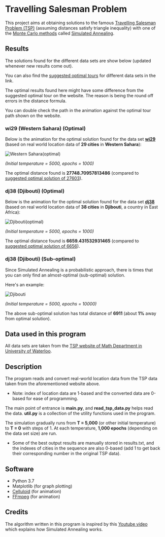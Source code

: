 # Travelling Salesman Problem
This project aims at obtaining solutions to the famous [Travelling Salesman Problem (TSP)](https://en.wikipedia.org/wiki/Travelling_salesman_problem) (assuming distances satisfy triangle inequality) with one of the [Monte Carlo methods](https://en.wikipedia.org/wiki/Monte_Carlo_method) called [Simulated Annealing](https://en.wikipedia.org/wiki/Simulated_annealing).

## Results
The solutions found for the different data sets are show below (updated whenever new results come out).

You can also find the [suggested optimal tours](http://www.math.uwaterloo.ca/tsp/world/countries.html#WI) for different data sets in the link.

The optimal results found here might have some difference from the suggested optimal tour on the website. The reason is being the round off errors in the distance formula.

You can double check the path in the animation against the optimal tour path shown on the website.

### wi29 (Western Sahara) (Optimal)
Below is the animation for the optimal solution found for the data set [**wi29**](http://www.math.uwaterloo.ca/tsp/world/wi29.tsp) (based on real world location data of **29 cities** in **Western Sahara**):

![Western Sahara(optimal)](wi29(27748).gif)

*(Initial temperature = 5000, epochs = 1000)*

The optimal distance found is **27748.70957813486** (compared to [suggested optimal solution of 27603](http://www.math.uwaterloo.ca/tsp/world/witour.html)).

### dj38 (Djibouti) (Optimal)
Below is the animation for the optimal solution found for the data set [**dj38**](http://www.math.uwaterloo.ca/tsp/world/dj38.tsp) (based on real world location data of **38 cities** in **Djibouti**, a country in East Africa):

![Djibouti(optimal)](dj38(6659).gif)

*(Initial temperature = 5000, epochs = 1000)*

The optimal distance found is **6659.431532931465** (compared to [suggested optimal solution of 6656](http://www.math.uwaterloo.ca/tsp/world/djtour.html)).

### dj38 (Djibouti) (Sub-optimal)
Since Simulated Annealing is a probabilistic approach, there is times that you can only find an almost-optimal (sub-optimal) solution.

Here's an example:

![Djibouti](dj38(6911).gif)

*(Initial temperature = 5000, epochs = 10000)*

The above sub-optimal solution has total distance of **6911** (about **1%** away from optimal solution).

## Data used in this program
All data sets are taken from the [TSP website of Math Department in University of Waterloo](http://www.math.uwaterloo.ca/tsp/world/countries.html#DJ).

## Description
The program reads and convert real-world location data from the TSP data taken from the aforementioned website above.

- Note: index of location data are 1-based and the converted data are 0-based for ease of programming.

The main point of entrance is **main.py**, and **read_tsp_data.py** helps read the data. **util.py** is a collection of the utility functions used in the program.

The simulation gradually runs from **T = 5,000** (or other initial temperature) to **T = 0** with steps of 1. At each temperature, **1,000 epochs** (depending on the data set size) are run.

- Some of the best output results are manually stored in results.txt, and the indexes of cities in the sequence are also 0-based (add 1 to get back their corresponding number in the original TSP data).

## Software
- Python 3.7
- Matplotlib (for graph plotting)
- [Celluloid](https://github.com/jwkvam/celluloid) (for animation)
- [FFmpeg](https://ffmpeg.org/) (for animation)

## Credits
The algorithm written in this program is inspired by this [Youtube video](https://www.youtube.com/watch?v=eBmU1ONJ-os&t=1s) which explains how Simulated Annealing works.